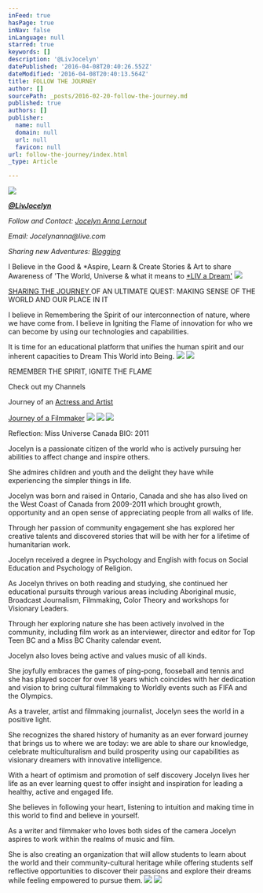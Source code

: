 ```yaml
---
inFeed: true
hasPage: true
inNav: false
inLanguage: null
starred: true
keywords: []
description: '@LivJocelyn'
datePublished: '2016-04-08T20:40:26.552Z'
dateModified: '2016-04-08T20:40:13.564Z'
title: FOLLOW THE JOURNEY
author: []
sourcePath: _posts/2016-02-20-follow-the-journey.md
published: true
authors: []
publisher:
  name: null
  domain: null
  url: null
  favicon: null
url: follow-the-journey/index.html
_type: Article

---
```

![](https://s3-us-west-2.amazonaws.com/the-grid-img/p/5a0945b4922c855e41182ccc30002815410812a3.jpg)

**_[@LivJocelyn][0]_**

_Follow and Contact: [Jocelyn Anna Lernout][1]_

_Email: Jocelynanna@live.com_

_Sharing new Adventures:  [Blogging][2]_

I Believe in the Good & \*Aspire, Learn & Create Stories & Art to share Awareness of 'The World, Universe & what it means to [\*LIV a Dream'][1]
![](https://s3-us-west-2.amazonaws.com/the-grid-img/p/d08903e8db0d0f9c12c0f6b88bb5346e664515c3.jpg)

[SHARING THE JOURNEY ][3]OF AN ULTIMATE QUEST: MAKING SENSE OF THE WORLD AND OUR PLACE IN IT

I believe in Remembering the Spirit of our
interconnection of nature, where we have come from.  I believe in Igniting
the Flame of innovation for who we can become by using our technologies and
capabilities.

It is time for an
educational platform that unifies the human spirit and our inherent capacities
to Dream This World into Being.
![](https://s3-us-west-2.amazonaws.com/the-grid-img/p/2ba7f72a94dd68f38d42b8d1648954d8b58d2bb9.jpg)
![](https://s3-us-west-2.amazonaws.com/the-grid-img/p/fdfb2801c6bc8f8c0396bea0481d8aca87bde492.jpg)

REMEMBER THE SPIRIT, IGNITE THE FLAME

Check out my Channels

Journey of an [Actress and Artist][4]

[Journey of a Filmmaker][5]
![](https://s3-us-west-2.amazonaws.com/the-grid-img/p/1ba5f6b19f848ce3b480529fd07a83bb2b8e5fc3.jpg)
![](https://s3-us-west-2.amazonaws.com/the-grid-img/p/ecbacd5a5da120693455ff08786a9b7402059923.jpg)
![](https://the-grid-user-content.s3-us-west-2.amazonaws.com/5d9eff4a-61e7-43e2-8430-d3dc5c5f4357.png)

Reflection: Miss Universe Canada BIO: 2011

Jocelyn
is a passionate citizen of the world who is actively pursuing her abilities to
affect change and inspire others.

She
admires children and youth and the delight they have while experiencing the
simpler things in life.

Jocelyn
was born and raised in Ontario, Canada and she has also lived on the West Coast of Canada from 2009-2011 which brought growth, opportunity
and an open sense of appreciating people from all walks of life.

Through
her passion of community engagement she has explored her creative talents and
discovered stories that will be with her for a lifetime of humanitarian work.

Jocelyn received a degree in Psychology and
English with focus on Social Education and Psychology of Religion.

As Jocelyn thrives on both reading and
studying, she continued her educational pursuits through various areas
including Aboriginal music, Broadcast Journalism, Filmmaking, Color Theory and
workshops for Visionary Leaders.

Through
her exploring nature she has been actively involved in the community, including
film work as an interviewer, director and editor for Top Teen BC and a Miss BC
Charity calendar event.

Jocelyn
also loves being active and values music of all kinds. 

She joyfully
embraces the games of ping-pong, fooseball and tennis and she has played soccer
for over 18 years which coincides with her dedication and vision to bring cultural
filmmaking to Worldly events such as FIFA and the Olympics.

As a
traveler, artist and filmmaking journalist, Jocelyn sees the world in a
positive light.

She recognizes the
shared history of humanity as an ever forward journey that brings us to where
we are today: we are able to share our knowledge, celebrate multiculturalism
and build prosperity using our capabilities as visionary dreamers with innovative intelligence.

With a
heart of optimism and promotion of self discovery Jocelyn lives her life as an
ever learning quest to offer insight and inspiration for leading a healthy,
active and engaged life.

She believes in
following your heart, listening to intuition and making time in this world to
find and believe in yourself. 

As a
writer and filmmaker who loves both sides of the camera Jocelyn aspires to work
within the realms of music and film.

She
is also creating an organization that will allow students to learn about the
world and their community-cultural heritage while offering students self
reflective opportunities to discover their passions and explore their dreams
while feeling empowered to pursue them.
![](https://the-grid-user-content.s3-us-west-2.amazonaws.com/538f2ed4-73fd-4912-83de-6dc9126ebfc3.jpg)
![](https://the-grid-user-content.s3-us-west-2.amazonaws.com/999a4090-017d-4d99-9cb1-7a48c0d9f261.jpg)

[0]: https://twitter.com/LivJocelyn?lang=en
[1]: https://about.me/cultureme
[2]: https://medium.com/@LivJocelyn
[3]: http://theworlduniverseandadream.blogspot.ca/search?updated-min=2010-01-01T00:00:00-08:00&updated-max=2011-01-01T00:00:00-08:00&max-results=2
[4]: https://www.youtube.com/channel/UCSX8M_s77394G-ESy9HMHuA
[5]: https://www.youtube.com/channel/UCYCg5dk1Cuz73svys5MlBDg